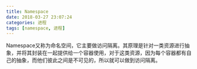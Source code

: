 ```yaml
---
title: Namespace
date: 2018-03-27 23:07:24
categories: 进程
tags: [namespace, 进程]
---
```


Namespace又称为命名空间，它主要做访问隔离。其原理是针对一类资源进行抽象，并将其封装在一起提供给一个容器使用，对于这类资源，因为每个容器都有自己的抽象，而他们彼此之间是不可见的，所以就可以做到访问隔离。

